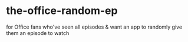 # the-office-random-ep
for Office fans who've seen all episodes &amp; want an app to randomly give them an episode to watch
